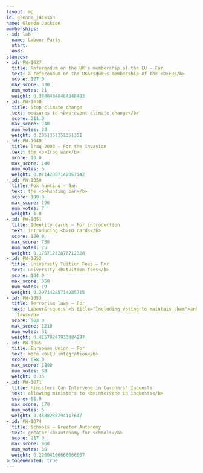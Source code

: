 ```yaml
---
layout: mp
id: glenda_jackson
name: Glenda Jackson
memberships:
- id: lab
  name: Labour Party
  start: 
  end: 
stances:
- id: PW-1027
  title: Referendum on the UK's membership of the EU — For
  text: a referendum on the UK&rsquo;s membership of the <b>EU</b>
  score: 127.0
  max_score: 330
  num_votes: 21
  weight: 0.38484848484848483
- id: PW-1030
  title: Stop climate change
  text: measures to <b>prevent climate change</b>
  score: 211.0
  max_score: 740
  num_votes: 34
  weight: 0.2851351351351351
- id: PW-1049
  title: Iraq 2003 — For the invasion
  text: the <b>Iraq war</b>
  score: 10.0
  max_score: 140
  num_votes: 6
  weight: 0.07142857142857142
- id: PW-1050
  title: Fox hunting — Ban
  text: the <b>hunting ban</b>
  score: 190.0
  max_score: 190
  num_votes: 7
  weight: 1.0
- id: PW-1051
  title: Identity cards — For introduction
  text: introducing <b>ID cards</b>
  score: 129.0
  max_score: 730
  num_votes: 25
  weight: 0.17671232876712328
- id: PW-1052
  title: University Tuition Fees — For
  text: university <b>tuition fees</b>
  score: 104.0
  max_score: 350
  num_votes: 19
  weight: 0.29714285714285715
- id: PW-1053
  title: Terrorism laws — For
  text: Labour&rsquo;s <b title="Including voting to maintain them">anti-terrorism
    laws</b>
  score: 503.0
  max_score: 1210
  num_votes: 81
  weight: 0.41570247933884297
- id: PW-1065
  title: European Union — For
  text: more <b>EU integration</b>
  score: 658.0
  max_score: 1880
  num_votes: 88
  weight: 0.35
- id: PW-1071
  title: Ministers Can Intervene in Coroners' Inquests
  text: allowing ministers to <b>intervene in inquests</b>
  score: 61.0
  max_score: 170
  num_votes: 5
  weight: 0.3588235294117647
- id: PW-1074
  title: Schools — Greater Autonomy
  text: greater <b>autonomy for schools</b>
  score: 217.0
  max_score: 960
  num_votes: 36
  weight: 0.22604166666666667
autogenerated: true
---
```

